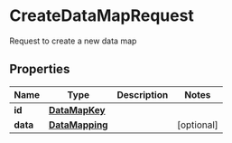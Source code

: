 

# CreateDataMapRequest

Request to create a new data map

## Properties

| Name | Type | Description | Notes |
|------------ | ------------- | ------------- | -------------|
|**id** | [**DataMapKey**](DataMapKey.md) |  |  |
|**data** | [**DataMapping**](DataMapping.md) |  |  [optional] |



